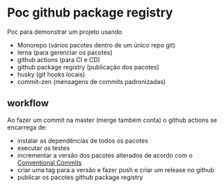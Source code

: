 # Poc github package registry

Poc para demonstrar um projeto usando

- Monorepo (vários pacotes dentro de um único repo git)
- lerna (para gerenciar os pacotes)
- github actions (para CI e CD)
- github package registry (publicação dos pacotes)
- husky (git hooks locais)
- commit-zen (mensagens de commits padronizadas)

## workflow

Ao fazer um commit na master (merge também conta) o github actions se encarrega de:

- instalar as dependências de todos os pacotes
- executar os testes
- incrementar a versão dos pacotes alterados de acordo com o [Conventional Commits](https://www.conventionalcommits.org/en/v1.0.0/)
- criar uma tag para a versão e fazer push e criar um release no github
- publicar os pacotes github package registry
